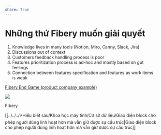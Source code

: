 ```yaml
---  
share: True  
---  
```

# Những thứ Fibery muốn giải quyết  
1.  Knowledge lives in many tools (Notion, Miro, Canny, Slack, Jira)  
2.  Discussions out of context  
3.  Customers feedback handling process is poor  
4.  Features prioritization process is ad-hoc and mostly based on gut feelings  
5.  Connection between features specification and features as work items is weak  
  
[Fibery End Game (product company example)](https://fibery.io/blog/fibery-end-game-product-company-example/)  
  
![](https://fibery.io/blog/knowledege-architecture-cheatsheet.png)  
  
  
Fibery  
  
[[../../../⚡Hiểu biết sâu/Khoa học máy tính/Cơ sở dữ liệu/Giao diện block cho phép người dùng linh hoạt hơn mà vẫn giữ được sự cấu trúc|Giao diện block cho phép người dùng linh hoạt hơn mà vẫn giữ được sự cấu trúc]]